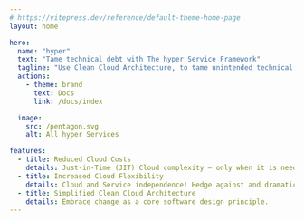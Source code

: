 ```yaml
---
# https://vitepress.dev/reference/default-theme-home-page
layout: home

hero:
  name: "hyper"
  text: "Tame technical debt with The hyper Service Framework"
  tagline: "Use Clean Cloud Architecture, to tame unintended technical debt, and build software that scales, seamlessly."
  actions:
    - theme: brand
      text: Docs
      link: /docs/index

  image:
    src: /pentagon.svg
    alt: All hyper Services

features:
  - title: Reduced Cloud Costs
    details: Just-in-Time (JIT) Cloud complexity – only when it is needed, and not all up front.
  - title: Increased Cloud Flexibility
    details: Cloud and Service independence! Hedge against and dramatically reduce “switching” costs.
  - title: Simplified Clean Cloud Architecture
    details: Embrace change as a core software design principle.
---
```

